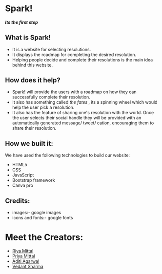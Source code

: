 # Spark! 
#### **_Its the first step_** 


## What is Spark!
- It is a website for selecting resolutions.
- It displays the roadmap for completing the desired resolution.
- Helping people decide and complete their resolutions is the main idea behind this website.

## How does it help?
- Spark! will provide the users with a roadmap on how they can successfully complete their resolution.
- It also has something called _the fates_ , its a spinning wheel which would help the user pick a resolution. 
- It also has the feature of sharing one's resolution with the world. Once the user selects their social handle they will be provided with an automatically generated message/ tweet/ cation, encouraging them to share their resolution.

## How we built it:
We have used the following technologies to build our website:
- HTML5
- CSS
- JavaScript
- Bootstrap framework 
- Canva pro 

## Credits:
- images:- google images
- icons and fonts:- google fonts

# Meet the Creators:
- [Riya Mittal](https://github.com/riiyaaa)
- [Priya Mittal](https://github.com/Priiyaa)
- [Aditi Agarwal](https://github.com/wasp0094)
- [Vedant Sharma](https://github.com/VedantSharma11)
